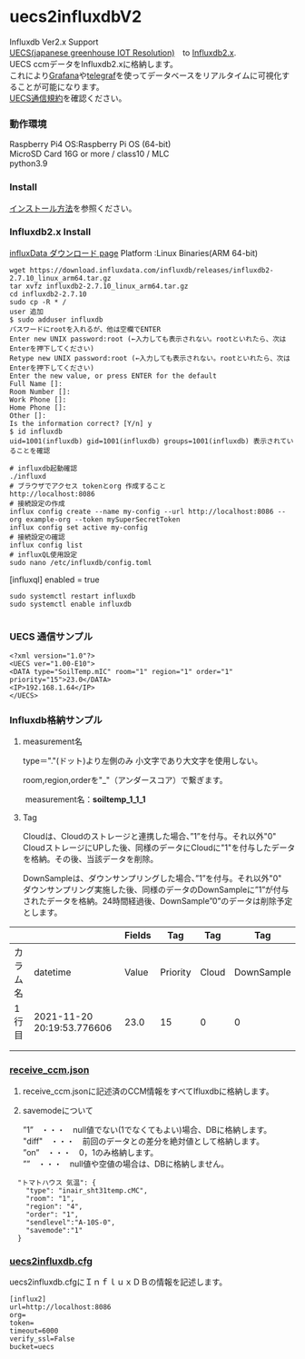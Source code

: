 # uecs2influxdbV2
Influxdb Ver2.x Support  
[UECS(japanese greenhouse IOT Resolution)](https://uecs.jp/)　to [Influxdb2.x](https://www.influxdata.com/).  
UECS ccmデータをInfluxdb2.xに格納します。  
これにより[Grafana](https://grafana.com/)や[telegraf](https://docs.influxdata.com/telegraf/)を使ってデータベースをリアルタイムに可視化することが可能になります。  
[UECS通信規約](https://uecs.jp/uecs/kiyaku/UECSStandard100_E10.pdf)を確認ください。


### 動作環境
Raspberry Pi4 
OS:Raspberry Pi OS (64-bit)  
MicroSD Card 16G or more / class10 / MLC  
python3.9

### Install
[インストール方法](https://github.com/y-ookuma/uecs2influxdb/wiki)を参照ください。  

### Influxdb2.x Install
 [influxData ダウンロード page](https://www.influxdata.com/downloads/)
 Platform :Linux Binaries(ARM 64-bit)
```
wget https://download.influxdata.com/influxdb/releases/influxdb2-2.7.10_linux_arm64.tar.gz
tar xvfz influxdb2-2.7.10_linux_arm64.tar.gz
cd influxdb2-2.7.10
sudo cp -R * /
user 追加
$ sudo adduser influxdb
パスワードにrootを入れるが、他は空欄でENTER
Enter new UNIX password:root (←入力しても表示されない。rootといれたら、次はEnterを押下してください)
Retype new UNIX password:root (←入力しても表示されない。rootといれたら、次はEnterを押下してください)
Enter the new value, or press ENTER for the default
Full Name []:
Room Number []:
Work Phone []:
Home Phone []:
Other []:
Is the information correct? [Y/n] y
$ id influxdb
uid=1001(influxdb) gid=1001(influxdb) groups=1001(influxdb) 表示されていることを確認

# influxdb起動確認
./influxd
# ブラウザでアクセス tokenとorg 作成すること
http://localhost:8086
# 接続設定の作成
influx config create --name my-config --url http://localhost:8086 --org example-org --token mySuperSecretToken
influx config set active my-config
# 接続設定の確認
influx config list
# influxQL使用設定
sudo nano /etc/influxdb/config.toml
```   
 [influxql]
   enabled = true
```   
sudo systemctl restart influxdb
sudo systemctl enable influxdb


```   

### UECS 通信サンプル

```
<?xml version="1.0"?> 
<UECS ver="1.00-E10"> 
<DATA type="SoilTemp.mIC" room="1" region="1" order="1" priority="15">23.0</DATA> 
<IP>192.168.1.64</IP> 
</UECS>
```

### Influxdb格納サンプル

1. measurement名

   type＝"."(ドット)より左側のみ 小文字であり大文字を使用しない。

   room,region,orderを"_"（アンダースコア）で繋ぎます。

　　measurement名：**soiltemp_1_1_1**

3. Tag

   Cloudは、Cloudのストレージと連携した場合、”1”を付与。それ以外"0"  
   CloudストレージにUPした後、同様のデータにCloudに"1"を付与したデータを格納。その後、当該データを削除。

   DownSampleは、ダウンサンプリングした場合、”1”を付与。それ以外"0"  
   ダウンサンプリング実施した後、同様のデータのDownSampleに”1”が付与されたデータを格納。24時間経過後、DownSample”0”のデータは削除予定とします。

|          |                            | Fields   | Tag      | Tag   | Tag        |
| -------- | -------------------------- | ----- | -------- | ----- | ---------- |
| カラム名 | datetime                   | Value | Priority | Cloud | DownSample |
| 1行目      | 2021-11-20 20:19:53.776606 | 23.0  | 15       | 0     | 0          |
|          |                            |       |          |       |            |
|          |                            |       |          |       |            |


### [receive_ccm.json](https://github.com/y-ookuma/uecs2influxdb/blob/main/receive_ccm.json)

1. receive_ccm.jsonに記述済のCCM情報をすべてIfluxdbに格納します。

2. savemodeについて

   ”1”　・・・　null値でない(1でなくてもよい)場合、DBに格納します。  
   "diff"　・・・　前回のデータとの差分を絶対値として格納します。  
   ”on”　・・・　0，1のみ格納します。  
   ””　・・・　null値や空値の場合は、DBに格納しません。  

```
  "トマトハウス 気温": {
    "type": "inair_sht31temp.cMC",
    "room": "1",
    "region": "4",
    "order": "1",
    "sendlevel":"A-10S-0",
    "savemode":"1"
  }
```



### [uecs2influxdb.cfg](https://github.com/y-ookuma/uecs2influxdb/blob/main/uecs2influxdb.cfg)

uecs2influxdb.cfgにＩｎｆｌｕｘＤＢの情報を記述します。

```
[influx2]
url=http://localhost:8086
org=
token=
timeout=6000
verify_ssl=False
bucket=uecs
```


